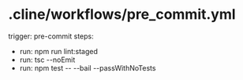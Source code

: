 # .cline/workflows/pre_commit.yml
trigger: pre-commit
steps:
  - run: npm run lint:staged
  - run: tsc --noEmit
  - run: npm test -- --bail --passWithNoTests
